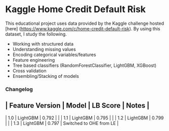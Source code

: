 # Kaggle Home Credit Default Risk

This educational project uses data provided by the Kaggle challenge hosted [here] (https://www.kaggle.com/c/home-credit-default-risk).  By using this dataset, I study the following.

- Working with structured data
- Understanding missing values
- Encoding categorical variables/features
- Feature engineering
- Tree based classifiers (RandomForestClassifier, LightGBM, XGBoost)
- Cross validation
- Ensembling/Stacking of models 

### Changelog

|  Feature Version  | Model    | LB Score | Notes                   |
---------------------------------------------------------------------
|       1.0         | LightGBM |   0.792  |                         |
|       1.1         | LightGBM |   0.795  |                         |
|       1.2         | LightGBM |   0.799  |                         |
|       1.3         | LightGBM |   0.797  | Switched to OHE from LE |